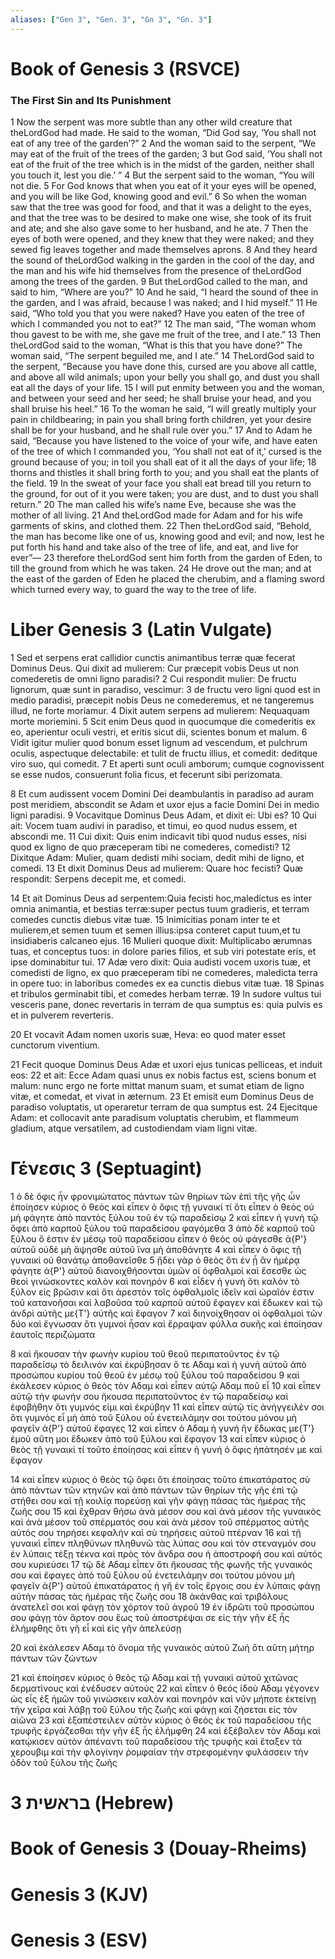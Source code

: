 ```yaml
---
aliases: ["Gen 3", "Gen. 3", "Gn 3", "Gn. 3"]
---
```



# Book of Genesis 3 (RSVCE)

### The First Sin and Its Punishment
1 Now the serpent was more subtle than any other wild creature that theLordGod had made. He said to the woman, “Did God say, ‘You shall not eat of any tree of the garden’?”
2 And the woman said to the serpent, “We may eat of the fruit of the trees of the garden;
3 but God said, ‘You shall not eat of the fruit of the tree which is in the midst of the garden, neither shall you touch it, lest you die.’ ”
4 But the serpent said to the woman, “You will not die.
5 For God knows that when you eat of it your eyes will be opened, and you will be like God, knowing good and evil.”
6 So when the woman saw that the tree was good for food, and that it was a delight to the eyes, and that the tree was to be desired to make one wise, she took of its fruit and ate; and she also gave some to her husband, and he ate.
7 Then the eyes of both were opened, and they knew that they were naked; and they sewed fig leaves together and made themselves aprons.
8 And they heard the sound of theLordGod walking in the garden in the cool of the day, and the man and his wife hid themselves from the presence of theLordGod among the trees of the garden.
9 But theLordGod called to the man, and said to him, “Where are you?”
10 And he said, “I heard the sound of thee in the garden, and I was afraid, because I was naked; and I hid myself.”
11 He said, “Who told you that you were naked? Have you eaten of the tree of which I commanded you not to eat?”
12 The man said, “The woman whom thou gavest to be with me, she gave me fruit of the tree, and I ate.”
13 Then theLordGod said to the woman, “What is this that you have done?” The woman said, “The serpent beguiled me, and I ate.”
14 TheLordGod said to the serpent, “Because you have done this, cursed are you above all cattle, and above all wild animals; upon your belly you shall go, and dust you shall eat all the days of your life.
15 I will put enmity between you and the woman, and between your seed and her seed; he shall bruise your head, and you shall bruise his heel.”
16 To the woman he said, “I will greatly multiply your pain in childbearing; in pain you shall bring forth children, yet your desire shall be for your husband, and he shall rule over you.”
17 And to Adam he said, “Because you have listened to the voice of your wife, and have eaten of the tree of which I commanded you, ‘You shall not eat of it,’ cursed is the ground because of you; in toil you shall eat of it all the days of your life;
18 thorns and thistles it shall bring forth to you; and you shall eat the plants of the field.
19 In the sweat of your face you shall eat bread till you return to the ground, for out of it you were taken; you are dust, and to dust you shall return.”
20 The man called his wife’s name Eve, because she was the mother of all living.
21 And theLordGod made for Adam and for his wife garments of skins, and clothed them.
22 Then theLordGod said, “Behold, the man has become like one of us, knowing good and evil; and now, lest he put forth his hand and take also of the tree of life, and eat, and live for ever”—
23 therefore theLordGod sent him forth from the garden of Eden, to till the ground from which he was taken.
24 He drove out the man; and at the east of the garden of Eden he placed the cherubim, and a flaming sword which turned every way, to guard the way to the tree of life.


# Liber Genesis 3 (Latin Vulgate)

1 Sed et serpens erat callidior cunctis animantibus terræ quæ fecerat Dominus Deus. Qui dixit ad mulierem: Cur præcepit vobis Deus ut non comederetis de omni ligno paradisi?
2 Cui respondit mulier: De fructu lignorum, quæ sunt in paradiso, vescimur:
3 de fructu vero ligni quod est in medio paradisi, præcepit nobis Deus ne comederemus, et ne tangeremus illud, ne forte moriamur.
4 Dixit autem serpens ad mulierem: Nequaquam morte moriemini.
5 Scit enim Deus quod in quocumque die comederitis ex eo, aperientur oculi vestri, et eritis sicut dii, scientes bonum et malum.
6 Vidit igitur mulier quod bonum esset lignum ad vescendum, et pulchrum oculis, aspectuque delectabile: et tulit de fructu illius, et comedit: deditque viro suo, qui comedit.
7 Et aperti sunt oculi amborum; cumque cognovissent se esse nudos, consuerunt folia ficus, et fecerunt sibi perizomata.

8 Et cum audissent vocem Domini Dei deambulantis in paradiso ad auram post meridiem, abscondit se Adam et uxor ejus a facie Domini Dei in medio ligni paradisi.
9 Vocavitque Dominus Deus Adam, et dixit ei: Ubi es?
10 Qui ait: Vocem tuam audivi in paradiso, et timui, eo quod nudus essem, et abscondi me.
11 Cui dixit: Quis enim indicavit tibi quod nudus esses, nisi quod ex ligno de quo præceperam tibi ne comederes, comedisti?
12 Dixitque Adam: Mulier, quam dedisti mihi sociam, dedit mihi de ligno, et comedi.
13 Et dixit Dominus Deus ad mulierem: Quare hoc fecisti? Quæ respondit: Serpens decepit me, et comedi.

14 Et ait Dominus Deus ad serpentem:Quia fecisti hoc,maledictus es inter omnia animantia, et bestias terræ:super pectus tuum gradieris, et terram comedes cunctis diebus vitæ tuæ.
15 Inimicitias ponam inter te et mulierem,et semen tuum et semen illius:ipsa conteret caput tuum,et tu insidiaberis calcaneo ejus.
16 Mulieri quoque dixit: Multiplicabo ærumnas tuas, et conceptus tuos: in dolore paries filios, et sub viri potestate eris, et ipse dominabitur tui.
17 Adæ vero dixit: Quia audisti vocem uxoris tuæ, et comedisti de ligno, ex quo præceperam tibi ne comederes, maledicta terra in opere tuo: in laboribus comedes ex ea cunctis diebus vitæ tuæ.
18 Spinas et tribulos germinabit tibi, et comedes herbam terræ.
19 In sudore vultus tui vesceris pane, donec revertaris in terram de qua sumptus es: quia pulvis es et in pulverem reverteris.

20 Et vocavit Adam nomen uxoris suæ, Heva: eo quod mater esset cunctorum viventium.

21 Fecit quoque Dominus Deus Adæ et uxori ejus tunicas pelliceas, et induit eos:
22 et ait: Ecce Adam quasi unus ex nobis factus est, sciens bonum et malum: nunc ergo ne forte mittat manum suam, et sumat etiam de ligno vitæ, et comedat, et vivat in æternum.
23 Et emisit eum Dominus Deus de paradiso voluptatis, ut operaretur terram de qua sumptus est.
24 Ejecitque Adam: et collocavit ante paradisum voluptatis cherubim, et flammeum gladium, atque versatilem, ad custodiendam viam ligni vitæ.


# Γένεσις 3 (Septuagint)

1 ὁ δὲ ὄφις ἦν φρονιμώτατος πάντων τῶν θηρίων τῶν ἐπὶ τῆς γῆς ὧν ἐποίησεν κύριος ὁ θεός καὶ εἶπεν ὁ ὄφις τῇ γυναικί τί ὅτι εἶπεν ὁ θεός οὐ μὴ φάγητε ἀπὸ παντὸς ξύλου τοῦ ἐν τῷ παραδείσῳ
2 καὶ εἶπεν ἡ γυνὴ τῷ ὄφει ἀπὸ καρποῦ ξύλου τοῦ παραδείσου φαγόμεθα
3 ἀπὸ δὲ καρποῦ τοῦ ξύλου ὅ ἐστιν ἐν μέσῳ τοῦ παραδείσου εἶπεν ὁ θεός οὐ φάγεσθε ἀ{P'} αὐτοῦ οὐδὲ μὴ ἅψησθε αὐτοῦ ἵνα μὴ ἀποθάνητε
4 καὶ εἶπεν ὁ ὄφις τῇ γυναικί οὐ θανάτῳ ἀποθανεῖσθε
5 ᾔδει γὰρ ὁ θεὸς ὅτι ἐν ᾗ ἂν ἡμέρᾳ φάγητε ἀ{P'} αὐτοῦ διανοιχθήσονται ὑμῶν οἱ ὀφθαλμοί καὶ ἔσεσθε ὡς θεοὶ γινώσκοντες καλὸν καὶ πονηρόν
6 καὶ εἶδεν ἡ γυνὴ ὅτι καλὸν τὸ ξύλον εἰς βρῶσιν καὶ ὅτι ἀρεστὸν τοῖς ὀφθαλμοῖς ἰδεῖν καὶ ὡραῖόν ἐστιν τοῦ κατανοῆσαι καὶ λαβοῦσα τοῦ καρποῦ αὐτοῦ ἔφαγεν καὶ ἔδωκεν καὶ τῷ ἀνδρὶ αὐτῆς με{T'} αὐτῆς καὶ ἔφαγον
7 καὶ διηνοίχθησαν οἱ ὀφθαλμοὶ τῶν δύο καὶ ἔγνωσαν ὅτι γυμνοὶ ἦσαν καὶ ἔρραψαν φύλλα συκῆς καὶ ἐποίησαν ἑαυτοῖς περιζώματα

8 καὶ ἤκουσαν τὴν φωνὴν κυρίου τοῦ θεοῦ περιπατοῦντος ἐν τῷ παραδείσῳ τὸ δειλινόν καὶ ἐκρύβησαν ὅ τε Αδαμ καὶ ἡ γυνὴ αὐτοῦ ἀπὸ προσώπου κυρίου τοῦ θεοῦ ἐν μέσῳ τοῦ ξύλου τοῦ παραδείσου
9 καὶ ἐκάλεσεν κύριος ὁ θεὸς τὸν Αδαμ καὶ εἶπεν αὐτῷ Αδαμ ποῦ εἶ
10 καὶ εἶπεν αὐτῷ τὴν φωνήν σου ἤκουσα περιπατοῦντος ἐν τῷ παραδείσῳ καὶ ἐφοβήθην ὅτι γυμνός εἰμι καὶ ἐκρύβην
11 καὶ εἶπεν αὐτῷ τίς ἀνήγγειλέν σοι ὅτι γυμνὸς εἶ μὴ ἀπὸ τοῦ ξύλου οὗ ἐνετειλάμην σοι τούτου μόνου μὴ φαγεῖν ἀ{P'} αὐτοῦ ἔφαγες
12 καὶ εἶπεν ὁ Αδαμ ἡ γυνή ἣν ἔδωκας με{T'} ἐμοῦ αὕτη μοι ἔδωκεν ἀπὸ τοῦ ξύλου καὶ ἔφαγον
13 καὶ εἶπεν κύριος ὁ θεὸς τῇ γυναικί τί τοῦτο ἐποίησας καὶ εἶπεν ἡ γυνή ὁ ὄφις ἠπάτησέν με καὶ ἔφαγον

14 καὶ εἶπεν κύριος ὁ θεὸς τῷ ὄφει ὅτι ἐποίησας τοῦτο ἐπικατάρατος σὺ ἀπὸ πάντων τῶν κτηνῶν καὶ ἀπὸ πάντων τῶν θηρίων τῆς γῆς ἐπὶ τῷ στήθει σου καὶ τῇ κοιλίᾳ πορεύσῃ καὶ γῆν φάγῃ πάσας τὰς ἡμέρας τῆς ζωῆς σου
15 καὶ ἔχθραν θήσω ἀνὰ μέσον σου καὶ ἀνὰ μέσον τῆς γυναικὸς καὶ ἀνὰ μέσον τοῦ σπέρματός σου καὶ ἀνὰ μέσον τοῦ σπέρματος αὐτῆς αὐτός σου τηρήσει κεφαλήν καὶ σὺ τηρήσεις αὐτοῦ πτέρναν
16 καὶ τῇ γυναικὶ εἶπεν πληθύνων πληθυνῶ τὰς λύπας σου καὶ τὸν στεναγμόν σου ἐν λύπαις τέξῃ τέκνα καὶ πρὸς τὸν ἄνδρα σου ἡ ἀποστροφή σου καὶ αὐτός σου κυριεύσει
17 τῷ δὲ Αδαμ εἶπεν ὅτι ἤκουσας τῆς φωνῆς τῆς γυναικός σου καὶ ἔφαγες ἀπὸ τοῦ ξύλου οὗ ἐνετειλάμην σοι τούτου μόνου μὴ φαγεῖν ἀ{P'} αὐτοῦ ἐπικατάρατος ἡ γῆ ἐν τοῖς ἔργοις σου ἐν λύπαις φάγῃ αὐτὴν πάσας τὰς ἡμέρας τῆς ζωῆς σου
18 ἀκάνθας καὶ τριβόλους ἀνατελεῖ σοι καὶ φάγῃ τὸν χόρτον τοῦ ἀγροῦ
19 ἐν ἱδρῶτι τοῦ προσώπου σου φάγῃ τὸν ἄρτον σου ἕως τοῦ ἀποστρέψαι σε εἰς τὴν γῆν ἐξ ἧς ἐλήμφθης ὅτι γῆ εἶ καὶ εἰς γῆν ἀπελεύσῃ

20 καὶ ἐκάλεσεν Αδαμ τὸ ὄνομα τῆς γυναικὸς αὐτοῦ Ζωή ὅτι αὕτη μήτηρ πάντων τῶν ζώντων

21 καὶ ἐποίησεν κύριος ὁ θεὸς τῷ Αδαμ καὶ τῇ γυναικὶ αὐτοῦ χιτῶνας δερματίνους καὶ ἐνέδυσεν αὐτούς
22 καὶ εἶπεν ὁ θεός ἰδοὺ Αδαμ γέγονεν ὡς εἷς ἐξ ἡμῶν τοῦ γινώσκειν καλὸν καὶ πονηρόν καὶ νῦν μήποτε ἐκτείνῃ τὴν χεῖρα καὶ λάβῃ τοῦ ξύλου τῆς ζωῆς καὶ φάγῃ καὶ ζήσεται εἰς τὸν αἰῶνα
23 καὶ ἐξαπέστειλεν αὐτὸν κύριος ὁ θεὸς ἐκ τοῦ παραδείσου τῆς τρυφῆς ἐργάζεσθαι τὴν γῆν ἐξ ἧς ἐλήμφθη
24 καὶ ἐξέβαλεν τὸν Αδαμ καὶ κατῴκισεν αὐτὸν ἀπέναντι τοῦ παραδείσου τῆς τρυφῆς καὶ ἔταξεν τὰ χερουβιμ καὶ τὴν φλογίνην ῥομφαίαν τὴν στρεφομένην φυλάσσειν τὴν ὁδὸν τοῦ ξύλου τῆς ζωῆς


# 3 בראשית (Hebrew)


# Book of Genesis 3 (Douay-Rheims)


# Genesis 3 (KJV)


# Genesis 3 (ESV)

